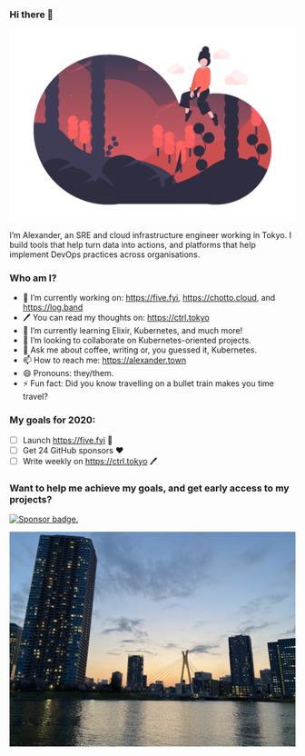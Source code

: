 ### Hi there 👋

![Person on dreaming cloud.](https://raw.githubusercontent.com/DragonStuff/DragonStuff/master/undraw_dreamer_gxxi.png)

I’m Alexander, an SRE and cloud infrastructure engineer working in Tokyo. I build tools that help turn data into actions, and platforms that help implement DevOps practices across organisations.

### Who am I?

- 🔭 I’m currently working on: https://five.fyi, https://chotto.cloud, and https://log.band
- :pen: You can read my thoughts on: https://ctrl.tokyo 
- 🌱 I’m currently learning Elixir, Kubernetes, and much more!
- 👯 I’m looking to collaborate on Kubernetes-oriented projects.
- 💬 Ask me about coffee, writing or, you guessed it, Kubernetes.
- 📫 How to reach me: https://alexander.town
- 😄 Pronouns: they/them.
- ⚡ Fun fact: Did you know travelling on a bullet train makes you time travel?


### My goals for 2020:

- [ ] Launch https://five.fyi :rocket:
- [ ] Get 24 GitHub sponsors :heart:
- [ ] Write weekly on https://ctrl.tokyo :pen:

### Want to help me achieve my goals, and get early access to my projects?

[![Sponsor badge.](https://img.shields.io/static/v1?label=Sponsor%20on%20GitHub&message=%E2%9D%A4&logo=GitHub&link=https://github.com/sponsors/DragonStuff)](https://github.com/sponsors/DragonStuff)

![From Tokyo, with every bit of my heart.](https://raw.githubusercontent.com/DragonStuff/DragonStuff/master/background.jpg)
